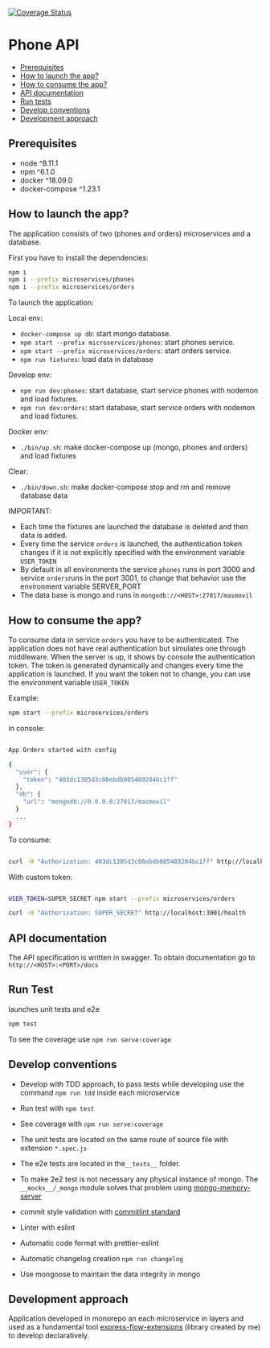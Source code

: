 [![Coverage Status](https://coveralls.io/repos/github/madoos/phone-api/badge.svg?branch=develop)](https://coveralls.io/github/madoos/phone-api?branch=develop)

# Phone API

- [Prerequisites](#Prerequisites)
- [How to launch the app?](#How-to-launch-the-app)
- [How to consume the app?](#How-to-launch-the-app)
- [API documentation](#API-documentation)
- [Run tests](#Run-tests)
- [Develop conventions](#Develop-conventions)
- [Development approach](#Development-approach)

## Prerequisites

- node ^8.11.1
- npm ^6.1.0
- docker ^18.09.0
- docker-compose ^1.23.1

## How to launch the app?

The application consists of two (phones and orders) microservices and a database.

First you have to install the dependencies:

```bash
npm i
npm i --prefix microservices/phones
npm i --prefix microservices/orders

```

To launch the application:

Local env:

- `docker-compose up db`: start mongo database.
- `npm start --prefix microservices/phones`: start phones service.
- `npm start --prefix microservices/orders`: start orders service.
- `npm run fixtures`: load data in database

Develop env:

- `npm run dev:phones`: start database, start service phones with nodemon and load fixtures.
- `npm run dev:orders`: start database, start service orders with nodemon and load fixtures.

Docker env:

- `./bin/up.sh`: make docker-compose up (mongo, phones and orders) and load fixtures

Clear:

- `./bin/down.sh`: make docker-compose stop and rm and remove database data

IMPORTANT:

- Each time the fixtures are launched the database is deleted and then data is added.
- Every time the service `orders` is launched, the authentication token changes if it is not explicitly specified with the environment variable `USER_TOKEN`
- By default in all environments the service `phones` runs in port 3000 and service `orders`runs in the port 3001, to change that behavior use the environment variable SERVER_PORT
- The data base is mongo and runs in `mongodb://<HOST>:27017/masmovil`

## How to consume the app?

To consume data in service `orders` you have to be authenticated.
The application does not have real authentication but simulates one through middleware.
When the server is up, it shows by console the authentication token.
The token is generated dynamically and changes every time the application is launched.
If you want the token not to change, you can use the environment variable `USER_TOKEN`

Example:

```bash
npm start --prefix microservices/orders
```

in console:

```bash

App Orders started with config

{
  "user": {
    "token": "403dc1305d3c08ebdb085489204bc1ff"
  },
  "db": {
    "url": "mongodb://0.0.0.0:27017/masmovil"
  }
  ...
}

```

To consume:

```bash

curl -H "Authorization: 403dc1305d3c08ebdb085489204bc1ff" http://localhost:3001/health

```

With custom token:

```bash

USER_TOKEN=SUPER_SECRET npm start --prefix microservices/orders

curl -H "Authorization: SUPER_SECRET" http://localhost:3001/health

```

## API documentation

The API specification is written in swagger. To obtain documentation go to `http://<HOST>:<PORT>/docs`

## Run Test

launches unit tests and e2e

```bash
npm test
```

To see the coverage use `npm run serve:coverage`

## Develop conventions

- Develop with TDD approach, to pass tests while developing use the command `npm run tdd` inside each microservice
- Run test with `npm test`
- See coverage with `npm run serve:coverage`
- The unit tests are located on the same route of source file with extension `*.spec.js`
- The e2e tests are located in the`__tests__` folder.
- To make 2e2 test is not necessary any physical instance of mongo. The `__mocks__/_mongo` module solves that problem using [mongo-memory-server](https://www.npmjs.com/package/mongodb-memory-server)

- commit style validation with [commitlint standard](https://github.com/marionebl/commitlint/tree/master/%40commitlint/config-conventional#type-enum)
- Linter with eslint
- Automatic code format with prettier-eslint
- Automatic changelog creation `npm run changelog`
- Use mongoose to maintain the data integrity in mongo

## Development approach

Application developed in monorepo an each microservice in layers and used as a fundamental tool [express-flow-extensions](https://github.com/madoos/express-flow-extensions)
(library created by me) to develop declaratively.
